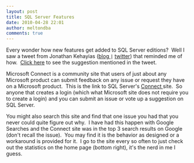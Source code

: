 ```yaml
---
layout: post
title: SQL Server Features
date: 2010-04-28 22:01
author: meltondba
comments: true
---
```


Every wonder how new features get added to SQL Server editions?  Well I saw a tweet from Jonathan Kehayias (<a href="http://sqlblog.com/blogs/jonathan_kehayias" target="_blank">blog </a> `|` <a href="http://www.twitter.com/sqlsarg" target="_blank">twitter</a>) that reminded me of how.  <a href="https://connect.microsoft.com/SQLServer/feedback/details/554852/ssms-add-new-server-connection-to-an-existing-query-window?wa=wsignin1.0" target="_blank">Click here</a> to see the suggestion mentioned in the tweet.

Microsoft Connect is a community site that users of just about any Microsoft product can submit feedback on any issue or request they have on a Microsoft product.  This is the link to SQL Server's <a href="http://connect.microsoft.com/sqlserver" target="_blank">Connect </a>site.  So anyone that creates a login (which what Microsoft site does not require you to create a login) and you can submit an issue or vote up a suggestion on SQL Server.

You might also search this site and find that one issue you had that you never could quite figure out why.  I have had this happen with Google Searches and the Connect site was in the top 3 search results on Google (don't recall the issue).  You may find it is the behavior as designed or a workaround is provided for it.  I go to the site every so often to just check out the statistics on the home page (bottom right), it's the nerd in me I guess.
